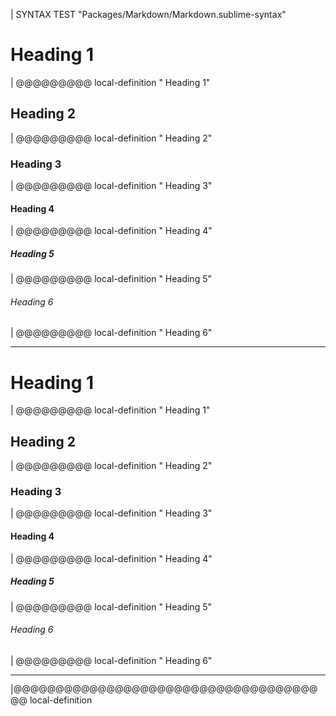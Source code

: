 | SYNTAX TEST "Packages/Markdown/Markdown.sublime-syntax"


# Heading 1
| @@@@@@@@@ local-definition " Heading 1"

## Heading 2
|  @@@@@@@@@ local-definition "   Heading 2"

### Heading 3
|   @@@@@@@@@ local-definition "     Heading 3"

#### Heading 4
|    @@@@@@@@@ local-definition "       Heading 4"

##### Heading 5
|     @@@@@@@@@ local-definition "         Heading 5"

###### Heading 6
|      @@@@@@@@@ local-definition "           Heading 6"

---

# Heading 1 #
| @@@@@@@@@ local-definition " Heading 1"

## Heading 2 ##
|  @@@@@@@@@ local-definition "   Heading 2"

### Heading 3 ###
|   @@@@@@@@@ local-definition "     Heading 3"

#### Heading 4 ####
|    @@@@@@@@@ local-definition "       Heading 4"

##### Heading 5 #####
|     @@@@@@@@@ local-definition "         Heading 5"

###### Heading 6 ######
|      @@@@@@@@@ local-definition "           Heading 6"


---

 [sublimetext]: https://sublimetext.com
|@@@@@@@@@@@@@@@@@@@@@@@@@@@@@@@@@@@@@@ local-definition
